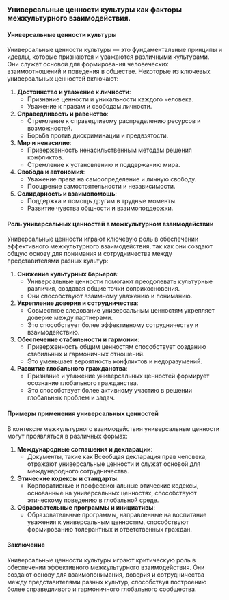 ### Универсальные ценности культуры как факторы межкультурного взаимодействия.
#### Универсальные ценности культуры
Универсальные ценности культуры — это фундаментальные принципы и идеалы, которые признаются и уважаются различными культурами. Они служат основой для формирования человеческих взаимоотношений и поведения в обществе. Некоторые из ключевых универсальных ценностей включают:
1. **Достоинство и уважение к личности**:
    - Признание ценности и уникальности каждого человека.
    - Уважение к правам и свободам личности.
2. **Справедливость и равенство**:
    - Стремление к справедливому распределению ресурсов и возможностей.
    - Борьба против дискриминации и предвзятости.
3. **Мир и ненасилие**:
    - Приверженность ненасильственным методам решения конфликтов.
    - Стремление к установлению и поддержанию мира.
4. **Свобода и автономия**:
    - Уважение права на самоопределение и личную свободу.
    - Поощрение самостоятельности и независимости.
5. **Солидарность и взаимопомощь**:
    - Поддержка и помощь другим в трудные моменты.
    - Развитие чувства общности и взаимоподдержки.
#### Роль универсальных ценностей в межкультурном взаимодействии
Универсальные ценности играют ключевую роль в обеспечении эффективного межкультурного взаимодействия, так как они создают общую основу для понимания и сотрудничества между представителями разных культур:
1. **Снижение культурных барьеров**:
    - Универсальные ценности помогают преодолевать культурные различия, создавая общие точки соприкосновения.
    - Они способствуют взаимному уважению и пониманию.
2. **Укрепление доверия и сотрудничества**:
    - Совместное следование универсальным ценностям укрепляет доверие между партнерами.
    - Это способствует более эффективному сотрудничеству и взаимодействию.
3. **Обеспечение стабильности и гармонии**:
    - Приверженность общим ценностям способствует созданию стабильных и гармоничных отношений.
    - Это уменьшает вероятность конфликтов и недоразумений.
4. **Развитие глобального гражданства**:
    - Признание и уважение универсальных ценностей формирует осознание глобального гражданства.
    - Это способствует более активному участию в решении глобальных проблем и задач.
#### Примеры применения универсальных ценностей
В контексте межкультурного взаимодействия универсальные ценности могут проявляться в различных формах:
1. **Международные соглашения и декларации**:
    - Документы, такие как Всеобщая декларация прав человека, отражают универсальные ценности и служат основой для международного сотрудничества.
2. **Этические кодексы и стандарты**:
    - Корпоративные и профессиональные этические кодексы, основанные на универсальных ценностях, способствуют этическому поведению в глобальной среде.
3. **Образовательные программы и инициативы**:
    - Образовательные программы, направленные на воспитание уважения к универсальным ценностям, способствуют формированию толерантных и ответственных граждан.
#### Заключение
Универсальные ценности культуры играют критическую роль в обеспечении эффективного межкультурного взаимодействия. Они создают основу для взаимопонимания, доверия и сотрудничества между представителями разных культур, способствуя построению более справедливого и гармоничного глобального сообщества.